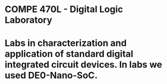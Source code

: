 <h1>COMPE 470L - Digital Logic Laboratory<h1>

Labs in characterization and application of standard digital integrated circuit devices.
In labs we used DE0-Nano-SoC.
